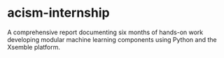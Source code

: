 # acism-internship
A comprehensive report documenting six months of hands-on work developing modular machine learning components using Python and the Xsemble platform.
